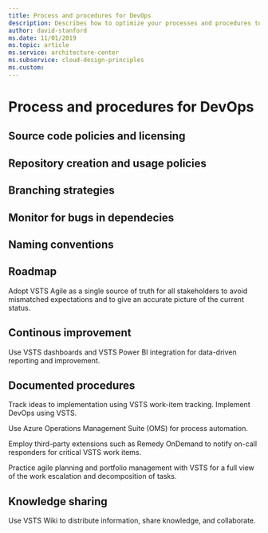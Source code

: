 ```yaml
---
title: Process and procedures for DevOps
description: Describes how to optimize your processes and procedures to enable DevOps in your organization.
author: david-stanford
ms.date: 11/01/2019
ms.topic: article
ms.service: architecture-center
ms.subservice: cloud-design-principles
ms.custom: 
---
```


# Process and procedures for DevOps

## Source code policies and licensing

## Repository creation and usage policies

## Branching strategies

## Monitor for bugs in dependecies

## Naming conventions

## Roadmap 

Adopt VSTS Agile as a single source of truth for all stakeholders to avoid mismatched expectations and to give an accurate picture of the current status.

## Continous improvement

Use VSTS dashboards and VSTS Power BI integration for data-driven reporting and improvement.

## Documented procedures

Track ideas to implementation using VSTS work-item tracking. Implement DevOps using VSTS.

Use Azure Operations Management Suite (OMS) for process automation.

Employ third-party extensions such as Remedy OnDemand to notify on-call responders for critical VSTS work items.

Practice agile planning and portfolio management with VSTS for a full view of the work escalation and decomposition of tasks.

## Knowledge sharing

Use VSTS Wiki to distribute information, share knowledge, and collaborate.